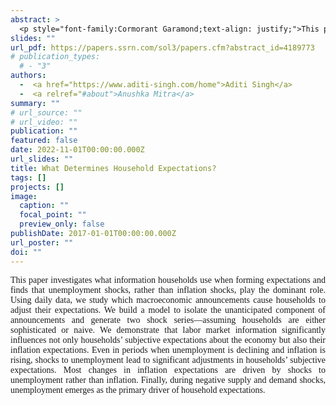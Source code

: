 ```yaml
---
abstract: >
  <p style="font-family:Cormorant Garamond;text-align: justify;">This paper investigates what information households use when forming expectations and finds that unemployment shocks, rather than inflation shocks, play the dominant role. Using daily data, we study which macroeconomic announcements cause households to adjust their expectations. We build a model to isolate the unanticipated component of announcements and generate two shock series—assuming households are either sophisticated or naive. We demonstrate that labor market information significantly influences not only households’ subjective expectations about the economy but also their inflation expectations. Even in periods when unemployment is declining and inflation is rising, shocks to unemployment lead to significant adjustments in households’ subjective expectations. Most changes in inflation expectations are driven by shocks to unemployment rather than inflation. Finally, during negative supply and demand shocks, unemployment emerges as the primary driver of household expectations.</p>
slides: ""
url_pdf: https://papers.ssrn.com/sol3/papers.cfm?abstract_id=4189773
# publication_types:
  # - "3"
authors:
  -  <a href="https://www.aditi-singh.com/home">Aditi Singh</a>
  -  <a relref="#about">Anushka Mitra</a>
summary: ""
# url_source: ""
# url_video: ""
publication: ""
featured: false
date: 2022-11-01T00:00:00.000Z
url_slides: ""
title: What Determines Household Expectations?
tags: []
projects: []
image:
  caption: ""
  focal_point: ""
  preview_only: false
publishDate: 2017-01-01T00:00:00.000Z
url_poster: ""
doi: ""
---
```

 <p style="font-family:Cormorant Garamond;text-align: justify;">This paper investigates what information households use when forming expectations and finds that unemployment shocks, rather than inflation shocks, play the dominant role. Using daily data, we study which macroeconomic announcements cause households to adjust their expectations. We build a model to isolate the unanticipated component of announcements and generate two shock series—assuming households are either sophisticated or naive. We demonstrate that labor market information significantly influences not only households’ subjective expectations about the economy but also their inflation expectations. Even in periods when unemployment is declining and inflation is rising, shocks to unemployment lead to significant adjustments in households’ subjective expectations. Most changes in inflation expectations are driven by shocks to unemployment rather than inflation. Finally, during negative supply and demand shocks, unemployment emerges as the primary driver of household expectations.</p>
